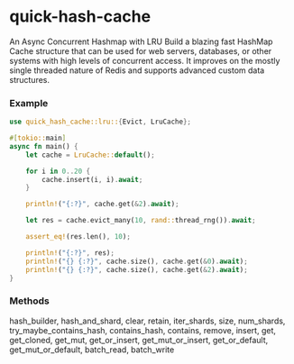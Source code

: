 # quick-hash-cache

An Async Concurrent Hashmap with LRU
Build a blazing fast HashMap Cache structure that can be used for web servers, databases, or other systems with high levels of concurrent access.
It improves on the mostly single threaded nature of Redis and supports advanced custom data structures.

### Example

```rust
use quick_hash_cache::lru::{Evict, LruCache};

#[tokio::main]
async fn main() {
    let cache = LruCache::default();

    for i in 0..20 {
        cache.insert(i, i).await;
    }

    println!("{:?}", cache.get(&2).await);

    let res = cache.evict_many(10, rand::thread_rng()).await;

    assert_eq!(res.len(), 10);

    println!("{:?}", res);
    println!("{} {:?}", cache.size(), cache.get(&0).await);
    println!("{} {:?}", cache.size(), cache.get(&2).await);
}
```

### Methods

hash_builder,
hash_and_shard,
clear,
retain,
iter_shards,
size,
num_shards,
try_maybe_contains_hash,
contains_hash,
contains,
remove,
insert,
get,
get_cloned,
get_mut,
get_or_insert,
get_mut_or_insert,
get_or_default,
get_mut_or_default,
batch_read,
batch_write
